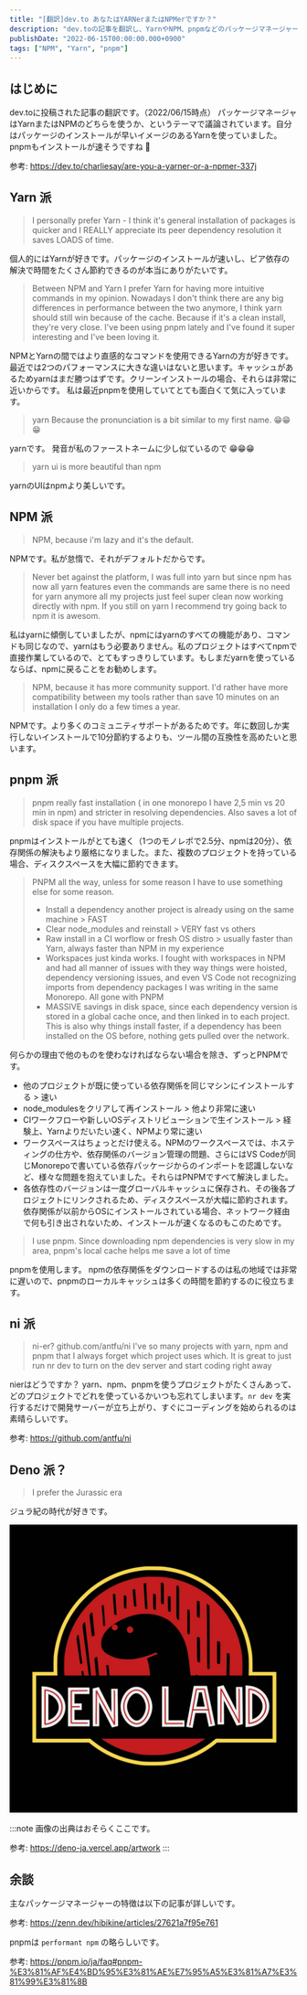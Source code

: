 ```yaml
---
title: "[翻訳]dev.to あなたはYARNerまたはNPMerですか？"
description: "dev.toの記事を翻訳し、YarnやNPM、pnpmなどのパッケージマネージャーに関する議論を紹介しました。それぞれの特徴や利点について解説しました。"
publishDate: "2022-06-15T00:00:00.000+0900"
tags: ["NPM", "Yarn", "pnpm"]
---
```


## はじめに

dev.toに投稿された記事の翻訳です。（2022/06/15時点）
パッケージマネージャはYarnまたはNPMのどちらを使うか、というテーマで議論されています。自分はパッケージのインストールが早いイメージのあるYarnを使っていました。pnpmもインストールが速そうですね 🤔

参考: https://dev.to/charliesay/are-you-a-yarner-or-a-npmer-337j

## Yarn 派

> I personally prefer Yarn - I think it's general installation of packages is quicker and I REALLY appreciate its peer dependency resolution it saves LOADS of time.

個人的にはYarnが好きです。パッケージのインストールが速いし、ピア依存の解決で時間をたくさん節約できるのが本当にありがたいです。

> Between NPM and Yarn I prefer Yarn for having more intuitive commands in my opinion. Nowadays I don't think there are any big differences in performance between the two anymore, I think yarn should still win because of the cache. Because if it's a clean install, they're very close.
> I've been using pnpm lately and I've found it super interesting and I've been loving it.

NPMとYarnの間ではより直感的なコマンドを使用できるYarnの方が好きです。最近では2つのパフォーマンスに大きな違いはないと思います。キャッシュがあるためyarnはまだ勝つはずです。クリーンインストールの場合、それらは非常に近いからです。
私は最近pnpmを使用していてとても面白くて気に入っています。

> yarn
> Because the pronunciation is a bit similar to my first name. 😁😁😁

yarnです。
発音が私のファーストネームに少し似ているので 😁😁😁

> yarn ui is more beautiful than npm

yarnのUIはnpmより美しいです。

## NPM 派

> NPM, because i'm lazy and it's the default.

NPMです。私が怠惰で、それがデフォルトだからです。

> Never bet against the platform, I was full into yarn but since npm has now all yarn features even the commands are same there is no need for yarn anymore all my projects just feel super clean now working directly with npm. If you still on yarn I recommend try going back to npm it is awesom.

私はyarnに傾倒していましたが、npmにはyarnのすべての機能があり、コマンドも同じなので、yarnはもう必要ありません。私のプロジェクトはすべてnpmで直接作業しているので、とてもすっきりしています。もしまだyarnを使っているならば、npmに戻ることをお勧めします。

> NPM, because it has more community support. I'd rather have more compatibility between my tools rather than save 10 minutes on an installation I only do a few times a year.

NPMです。より多くのコミュニティサポートがあるためです。年に数回しか実行しないインストールで10分節約するよりも、ツール間の互換性を高めたいと思います。

## pnpm 派

> pnpm really fast installation ( in one monorepo I have 2,5 min vs 20 min in npm) and stricter in resolving dependencies. Also saves a lot of disk space if you have multiple projects.

pnpmはインストールがとても速く（1つのモノレポで2.5分、npmは20分）、依存関係の解決もより厳格になりました。また、複数のプロジェクトを持っている場合、ディスクスペースを大幅に節約できます。

> PNPM all the way, unless for some reason I have to use something else for some reason.
>
> - Install a dependency another project is already using on the same machine > FAST
> - Clear node_modules and reinstall > VERY fast vs others
> - Raw install in a CI worflow or fresh OS distro > usually faster than Yarn, always faster than NPM in my experience
> - Workspaces just kinda works. I fought with workspaces in NPM and had all manner of issues with they way things were hoisted, dependency versioning issues, and even VS Code not recognizing imports from dependency packages I was writing in the same Monorepo. All gone with PNPM
> - MASSIVE savings in disk space, since each dependency version is stored in a global cache once, and then linked in to each project. This is also why things install faster, if a dependency has been installed on the OS before, nothing gets pulled over the network.

何らかの理由で他のものを使わなければならない場合を除き、ずっとPNPMです。

- 他のプロジェクトが既に使っている依存関係を同じマシンにインストールする > 速い
- node_modulesをクリアして再インストール > 他より非常に速い
- CIワークフローや新しいOSディストリビューションで生インストール > 経験上、Yarnよりだいたい速く、NPMより常に速い
- ワークスペースはちょっとだけ使える。NPMのワークスペースでは、ホスティングの仕方や、依存関係のバージョン管理の問題、さらにはVS Codeが同じMonorepoで書いている依存パッケージからのインポートを認識しないなど、様々な問題を抱えていました。それらはPNPMですべて解決しました。
- 各依存性のバージョンは一度グローバルキャッシュに保存され、その後各プロジェクトにリンクされるため、ディスクスペースが大幅に節約されます。依存関係が以前からOSにインストールされている場合、ネットワーク経由で何も引き出されないため、インストールが速くなるのもこのためです。

> I use pnpm.
> Since downloading npm dependencies is very slow in my area, pnpm's local cache helps me save a lot of time

pnpmを使用します。
npmの依存関係をダウンロードするのは私の地域では非常に遅いので、pnpmのローカルキャッシュは多くの時間を節約するのに役立ちます。

## ni 派

> ni-er?
> github.com/antfu/ni
> I've so many projects with yarn, npm and pnpm that I always forget which project uses which. It is great to just run nr dev to turn on the dev server and start coding right away

nierはどうですか？
yarn、npm、pnpmを使うプロジェクトがたくさんあって、どのプロジェクトでどれを使っているかいつも忘れてしまいます。`nr dev` を実行するだけで開発サーバーが立ち上がり、すぐにコーディングを始められるのは素晴らしいです。

参考: https://github.com/antfu/ni

## Deno 派？

> I prefer the Jurassic era

ジュラ紀の時代が好きです。

![](../../assets/images/post/42b047477472-20220615.jpeg)

:::note
画像の出典はおそらくここです。

参考: https://deno-ja.vercel.app/artwork
:::

## 余談

主なパッケージマネージャーの特徴は以下の記事が詳しいです。

参考: https://zenn.dev/hibikine/articles/27621a7f95e761

pnpmは `performant npm` の略らしいです。

参考: https://pnpm.io/ja/faq#pnpm-%E3%81%AF%E4%BD%95%E3%81%AE%E7%95%A5%E3%81%A7%E3%81%99%E3%81%8B
